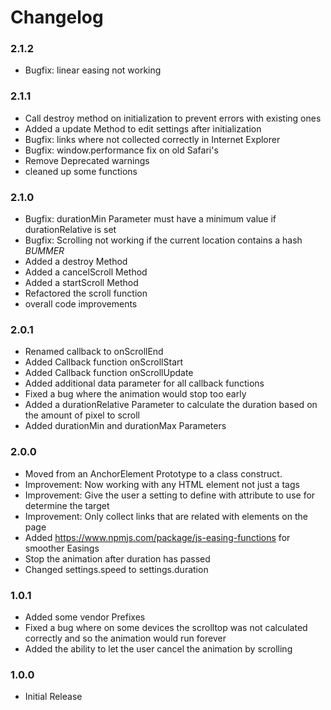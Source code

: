 # Changelog

### 2.1.2
- Bugfix: linear easing not working

### 2.1.1
- Call destroy method on initialization to prevent errors with existing ones
- Added a update Method to edit settings after initialization
- Bugfix: links where not collected correctly in Internet Explorer
- Bugfix: window.performance fix on old Safari's
- Remove Deprecated warnings
- cleaned up some functions

### 2.1.0
- Bugfix: durationMin Parameter must have a minimum value if durationRelative is set
- Bugfix: Scrolling not working if the current location contains a hash *BUMMER*
- Added a destroy Method
- Added a cancelScroll Method
- Added a startScroll Method
- Refactored the scroll function
- overall code improvements

### 2.0.1
- Renamed callback to onScrollEnd
- Added Callback function onScrollStart
- Added Callback function onScrollUpdate
- Added additional data parameter for all callback functions
- Fixed a bug where the animation would stop too early
- Added a durationRelative Parameter to calculate the duration based on the amount of pixel to scroll
- Added durationMin and durationMax Parameters

### 2.0.0
- Moved from an AnchorElement Prototype to a class construct.
- Improvement: Now working with any HTML element not just a tags
- Improvement: Give the user a setting to define with attribute to use for determine the target
- Improvement: Only collect links that are related with elements on the page
- Added https://www.npmjs.com/package/js-easing-functions for smoother Easings
- Stop the animation after duration has passed
- Changed settings.speed to settings.duration

### 1.0.1
- Added some vendor Prefixes
- Fixed a bug where on some devices the scrolltop was not calculated correctly and so the animation would run forever
- Added the ability to let the user cancel the animation by scrolling

### 1.0.0
- Initial Release